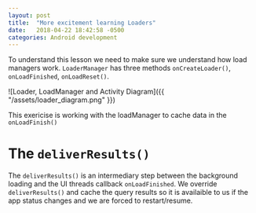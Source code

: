 ```yaml
---
layout: post
title:  "More excitement learning Loaders"
date:   2018-04-22 18:42:58 -0500
categories: Android development
---
```



To understand this lesson we need to make sure we understand how load managers work. `LoaderManager` has three methods `onCreateLoader()`, `onLoadFinished`, `onLoadReset()`. 

![Loader, LoadManager and Activity Diagram]({{ "/assets/loader_diagram.png" }})

This exericise is working with the loadManager to cache data in the `onLoadFinish()` 

# The `deliverResults()`

The `deliverResults()` is an intermediary step between the background loading and the UI threads callback `onLoadFinished`. We override `deliverResults()` and cache the query results so it is availaible to us if the app status changes and we are forced to restart/resume.
